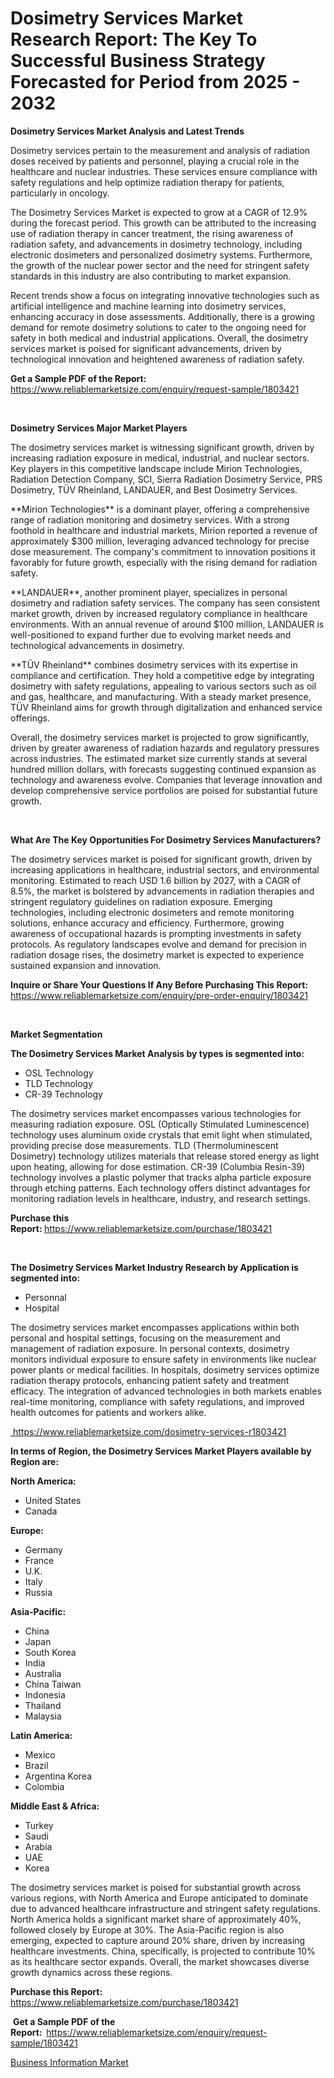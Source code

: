 <p><h1>Dosimetry Services Market Research Report: The Key To Successful Business Strategy Forecasted for Period from 2025 - 2032</h1></p><p><strong>Dosimetry Services Market Analysis and Latest Trends</strong></p>
<p><p>Dosimetry services pertain to the measurement and analysis of radiation doses received by patients and personnel, playing a crucial role in the healthcare and nuclear industries. These services ensure compliance with safety regulations and help optimize radiation therapy for patients, particularly in oncology.</p><p>The Dosimetry Services Market is expected to grow at a CAGR of 12.9% during the forecast period. This growth can be attributed to the increasing use of radiation therapy in cancer treatment, the rising awareness of radiation safety, and advancements in dosimetry technology, including electronic dosimeters and personalized dosimetry systems. Furthermore, the growth of the nuclear power sector and the need for stringent safety standards in this industry are also contributing to market expansion.</p><p>Recent trends show a focus on integrating innovative technologies such as artificial intelligence and machine learning into dosimetry services, enhancing accuracy in dose assessments. Additionally, there is a growing demand for remote dosimetry solutions to cater to the ongoing need for safety in both medical and industrial applications. Overall, the dosimetry services market is poised for significant advancements, driven by technological innovation and heightened awareness of radiation safety.</p></p>
<p><strong>Get a Sample PDF of the Report:&nbsp;</strong> <a href="https://www.reliablemarketsize.com/enquiry/request-sample/1803421?utm_campaign=2481&utm_medium=2&utm_source=Github&utm_content=ia&utm_term=09032025&utm_id=dosimetry-services">https://www.reliablemarketsize.com/enquiry/request-sample/1803421</a></p>
<p>&nbsp;</p>
<p><strong>Dosimetry Services Major Market Players</strong></p>
<p><p>The dosimetry services market is witnessing significant growth, driven by increasing radiation exposure in medical, industrial, and nuclear sectors. Key players in this competitive landscape include Mirion Technologies, Radiation Detection Company, SCI, Sierra Radiation Dosimetry Service, PRS Dosimetry, TÜV Rheinland, LANDAUER, and Best Dosimetry Services.</p><p>**Mirion Technologies** is a dominant player, offering a comprehensive range of radiation monitoring and dosimetry services. With a strong foothold in healthcare and industrial markets, Mirion reported a revenue of approximately $300 million, leveraging advanced technology for precise dose measurement. The company's commitment to innovation positions it favorably for future growth, especially with the rising demand for radiation safety.</p><p>**LANDAUER**, another prominent player, specializes in personal dosimetry and radiation safety services. The company has seen consistent market growth, driven by increased regulatory compliance in healthcare environments. With an annual revenue of around $100 million, LANDAUER is well-positioned to expand further due to evolving market needs and technological advancements in dosimetry.</p><p>**TÜV Rheinland** combines dosimetry services with its expertise in compliance and certification. They hold a competitive edge by integrating dosimetry with safety regulations, appealing to various sectors such as oil and gas, healthcare, and manufacturing. With a steady market presence, TÜV Rheinland aims for growth through digitalization and enhanced service offerings.</p><p>Overall, the dosimetry services market is projected to grow significantly, driven by greater awareness of radiation hazards and regulatory pressures across industries. The estimated market size currently stands at several hundred million dollars, with forecasts suggesting continued expansion as technology and awareness evolve. Companies that leverage innovation and develop comprehensive service portfolios are poised for substantial future growth.</p></p>
<p>&nbsp;</p>
<p><strong>What Are The Key Opportunities For Dosimetry Services Manufacturers?</strong></p>
<p><p>The dosimetry services market is poised for significant growth, driven by increasing applications in healthcare, industrial sectors, and environmental monitoring. Estimated to reach USD 1.6 billion by 2027, with a CAGR of 8.5%, the market is bolstered by advancements in radiation therapies and stringent regulatory guidelines on radiation exposure. Emerging technologies, including electronic dosimeters and remote monitoring solutions, enhance accuracy and efficiency. Furthermore, growing awareness of occupational hazards is prompting investments in safety protocols. As regulatory landscapes evolve and demand for precision in radiation dosage rises, the dosimetry market is expected to experience sustained expansion and innovation.</p></p>
<p><strong>Inquire or Share Your Questions If Any Before Purchasing This Report:</strong> <a href="https://www.reliablemarketsize.com/enquiry/pre-order-enquiry/1803421?utm_campaign=2481&utm_medium=2&utm_source=Github&utm_content=ia&utm_term=09032025&utm_id=dosimetry-services">https://www.reliablemarketsize.com/enquiry/pre-order-enquiry/1803421</a></p>
<p>&nbsp;</p>
<p><strong>Market Segmentation</strong></p>
<p><strong>The Dosimetry Services Market Analysis by types is segmented into:</strong></p>
<p><ul><li>OSL Technology</li><li>TLD Technology</li><li>CR-39 Technology</li></ul></p>
<p><p>The dosimetry services market encompasses various technologies for measuring radiation exposure. OSL (Optically Stimulated Luminescence) technology uses aluminum oxide crystals that emit light when stimulated, providing precise dose measurements. TLD (Thermoluminescent Dosimetry) technology utilizes materials that release stored energy as light upon heating, allowing for dose estimation. CR-39 (Columbia Resin-39) technology involves a plastic polymer that tracks alpha particle exposure through etching patterns. Each technology offers distinct advantages for monitoring radiation levels in healthcare, industry, and research settings.</p></p>
<p><strong>Purchase this Report:&nbsp;</strong><a href="https://www.reliablemarketsize.com/purchase/1803421?utm_campaign=2481&utm_medium=2&utm_source=Github&utm_content=ia&utm_term=09032025&utm_id=dosimetry-services">https://www.reliablemarketsize.com/purchase/1803421</a></p>
<p>&nbsp;</p>
<p><strong>The Dosimetry Services Market Industry Research by Application is segmented into:</strong></p>
<p><ul><li>Personnal</li><li>Hospital</li></ul></p>
<p><p>The dosimetry services market encompasses applications within both personal and hospital settings, focusing on the measurement and management of radiation exposure. In personal contexts, dosimetry monitors individual exposure to ensure safety in environments like nuclear power plants or medical facilities. In hospitals, dosimetry services optimize radiation therapy protocols, enhancing patient safety and treatment efficacy. The integration of advanced technologies in both markets enables real-time monitoring, compliance with safety regulations, and improved health outcomes for patients and workers alike.</p></p>
<p><a href="https://www.reliablemarketsize.com/dosimetry-services-r1803421?utm_campaign=2481&utm_medium=2&utm_source=Github&utm_content=ia&utm_term=09032025&utm_id=dosimetry-services">&nbsp;https://www.reliablemarketsize.com/dosimetry-services-r1803421</a></p>
<p><strong>In terms of Region, the Dosimetry Services Market Players available by Region are:</strong></p>
<p>
    <p> <strong> North America: </strong>
        <ul>
            <li>United States</li>
            <li>Canada</li>
        </ul>
        </p> 
    <p> <strong> Europe: </strong>
        <ul>
            <li>Germany</li>
            <li>France</li>
            <li>U.K.</li>
            <li>Italy</li>
            <li>Russia</li>
        </ul>
        </p> 
    <p> <strong> Asia-Pacific: </strong>
        <ul>
            <li>China</li>
            <li>Japan</li>
            <li>South Korea</li>
            <li>India</li>
            <li>Australia</li>
            <li>China Taiwan</li>
            <li>Indonesia</li>
            <li>Thailand</li>
            <li>Malaysia</li>
        </ul>
        </p> 
    <p> <strong> Latin America: </strong>
        <ul>
            <li>Mexico</li>
            <li>Brazil</li>
            <li>Argentina Korea</li>
            <li>Colombia</li>
        </ul>
        </p> 
    <p> <strong> Middle East & Africa: </strong>
        <ul>
            <li>Turkey</li>
            <li>Saudi</li>
            <li>Arabia</li>
            <li>UAE</li>
            <li>Korea</li>
        </ul>
    </p>
    </p>
<p><p>The dosimetry services market is poised for substantial growth across various regions, with North America and Europe anticipated to dominate due to advanced healthcare infrastructure and stringent safety regulations. North America holds a significant market share of approximately 40%, followed closely by Europe at 30%. The Asia-Pacific region is also emerging, expected to capture around 20% share, driven by increasing healthcare investments. China, specifically, is projected to contribute 10% as its healthcare sector expands. Overall, the market showcases diverse growth dynamics across these regions.</p></p>
<p><strong>Purchase this Report: </strong><a href="https://www.reliablemarketsize.com/purchase/1803421?utm_campaign=2481&utm_medium=2&utm_source=Github&utm_content=ia&utm_term=09032025&utm_id=dosimetry-services">https://www.reliablemarketsize.com/purchase/1803421</a></p>
<p>&nbsp;<strong>Get a Sample PDF of the Report:&nbsp;&nbsp;</strong><a href="https://www.reliablemarketsize.com/enquiry/request-sample/1803421?utm_campaign=2481&utm_medium=2&utm_source=Github&utm_content=ia&utm_term=09032025&utm_id=dosimetry-services">https://www.reliablemarketsize.com/enquiry/request-sample/1803421</a></p>
<p><strong></strong></p>
<p><p><a href="https://github.com/maclarensidney/Market-Research-Report-List-1/blob/main/business-information-market.md?utm_campaign=2481&utm_medium=2&utm_source=Github&utm_content=ia&utm_term=09032025&utm_id=dosimetry-services">Business Information Market</a></p></p>